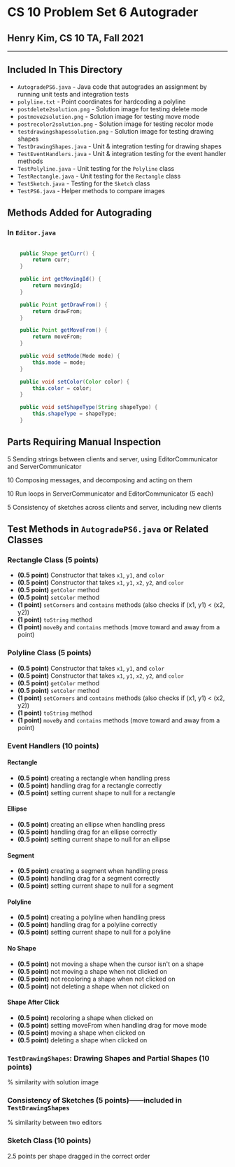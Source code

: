 # CS 10 Problem Set 6 Autograder
## Henry Kim, CS 10 TA, Fall 2021

---

## Included In This Directory
* `AutogradePS6.java` - Java code that autogrades an assignment by running unit tests and integration tests
* `polyline.txt` - Point coordinates for hardcoding a polyline
* `postdelete2solution.png` - Solution image for testing delete mode
* `postmove2solution.png` - Solution image for testing move mode
* `postrecolor2solution.png` - Solution image for testing recolor mode
* `testdrawingshapessolution.png` - Solution image for testing drawing shapes
* `TestDrawingShapes.java` - Unit & integration testing for drawing shapes
* `TestEventHandlers.java` - Unit & integration testing for the event handler methods
* `TestPolyline.java` - Unit testing for the `Polyline` class
* `TestRectangle.java` - Unit testing for the `Rectangle` class
* `TestSketch.java` - Testing for the `Sketch` class
* `TestPS6.java` - Helper methods to compare images

## Methods Added for Autograding
### In `Editor.java`
```java

	public Shape getCurr() {
		return curr;
	}

	public int getMovingId() {
		return movingId;
	}

	public Point getDrawFrom() {
		return drawFrom;
	}

	public Point getMoveFrom() {
		return moveFrom;
	}

	public void setMode(Mode mode) {
		this.mode = mode;
	}

	public void setColor(Color color) {
		this.color = color;
	}

	public void setShapeType(String shapeType) {
		this.shapeType = shapeType;
	}

```

## Parts Requiring Manual Inspection
5	Sending strings between clients and server, using EditorCommunicator and ServerCommunicator

10	Composing messages, and decomposing and acting on them

10	Run loops in ServerCommunicator and EditorCommunicator (5 each)

5	Consistency of sketches across clients and server, including new clients

## Test Methods in `AutogradePS6.java` or Related Classes
### Rectangle Class (5 points)
* **(0.5 point)** Constructor that takes `x1`, `y1`, and `color`
* **(0.5 point)** Constructor that takes `x1`, `y1`, `x2`, `y2`, and `color`
* **(0.5 point)** `getColor` method
* **(0.5 point)** `setColor` method
* **(1 point)** `setCorners` and `contains` methods (also checks if (x1, y1) < (x2, y2))
* **(1 point)** `toString` method
* **(1 point)** `moveBy` and `contains` methods (move toward and away from a point)

### Polyline Class (5 points)
* **(0.5 point)** Constructor that takes `x1`, `y1`, and `color`
* **(0.5 point)** Constructor that takes `x1`, `y1`, `x2`, `y2`, and `color`
* **(0.5 point)** `getColor` method
* **(0.5 point)** `setColor` method
* **(1 point)** `setCorners` and `contains` methods (also checks if (x1, y1) < (x2, y2))
* **(1 point)** `toString` method
* **(1 point)** `moveBy` and `contains` methods (move toward and away from a point)

### Event Handlers (10 points)
#### Rectangle
* **(0.5 point)** creating a rectangle when handling press
* **(0.5 point)** handling drag for a rectangle correctly
* **(0.5 point)** setting current shape to null for a rectangle

#### Ellipse
* **(0.5 point)** creating an ellipse when handling press
* **(0.5 point)** handling drag for an ellipse correctly
* **(0.5 point)** setting current shape to null for an ellipse

#### Segment
* **(0.5 point)** creating a segment when handling press
* **(0.5 point)** handling drag for a segment correctly
* **(0.5 point)** setting current shape to null for a segment

#### Polyline
* **(0.5 point)** creating a polyline when handling press
* **(0.5 point)** handling drag for a polyline correctly
* **(0.5 point)** setting current shape to null for a polyline

#### No Shape
* **(0.5 point)** not moving a shape when the cursor isn't on a shape
* **(0.5 point)** not moving a shape when not clicked on
* **(0.5 point)** not recoloring a shape when not clicked on
* **(0.5 point)** not deleting a shape when not clicked on

#### Shape After Click
* **(0.5 point)** recoloring a shape when clicked on
* **(0.5 point)** setting moveFrom when handling drag for move mode
* **(0.5 point)** moving a shape when clicked on
* **(0.5 point)** deleting a shape when clicked on

### `TestDrawingShapes`: Drawing Shapes and Partial Shapes (10 points)
% similarity with solution image

### Consistency of Sketches (5 points)——included in `TestDrawingShapes`
% similarity between two editors

### Sketch Class (10 points)
2.5 points per shape dragged in the correct order
